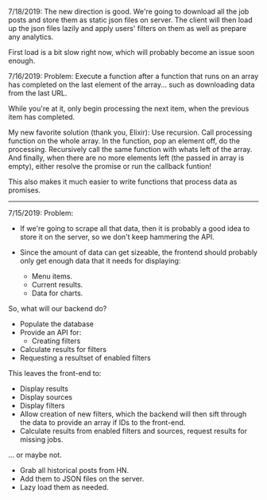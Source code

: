 7/18/2019:
  The new direction is good.
  We're going to download all the job posts and store them as static json files on server.
  The client will then load up the json files lazily and apply users' filters on them
  as well as prepare any analytics.

  First load is a bit slow right now, which will probably become an issue soon enough.

7/16/2019:
Problem:
  Execute a function after a function
  that runs on an array has completed on the last
  element of the array... such as downloading data from the last URL.

  While you're at it, only begin processing the next item, when the previous item has completed.
  
My new favorite solution (thank you, Elixir):
  Use recursion.
  Call processing function on the whole array.
  In the function, pop an element off, do the processing.
  Recursively call the same function with whats left of the array.
  And finally, when there are no more elements left (the passed in array is empty), either resolve the promise or run the callback funtion!

  This also makes it much easier to write functions that process data as promises.

--------------------------------------

7/15/2019:
Problem:
- If we're going to scrape all that data, then
  it is probably a good idea to store it on the server,
  so we don't keep hammering the API.

- Since the amount of data can get sizeable, the frontend
  should probably only get enough data that it needs for
  displaying:
  - Menu items.
  - Current results.
  - Data for charts.


So, what will our backend do?
- Populate the database
- Provide an API for:
  - Creating filters
- Calculate results for filters
- Requesting a resultset of enabled filters

This leaves the front-end to:
- Display results
- Display sources
- Display filters
- Allow creation of new filters, which the backend will then sift through the data
  to provide an array if IDs to the front-end.
- Calculate results from enabled filters and sources,
  request results for missing jobs.
  

... or maybe not.
- Grab all historical posts from HN.
- Add them to JSON files on the server.
- Lazy load them as needed.

